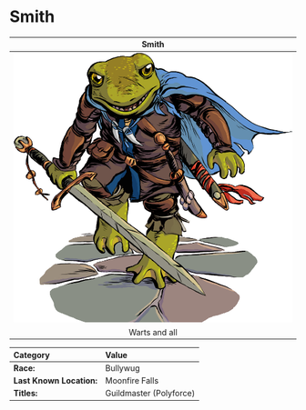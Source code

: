 # Smith

|Smith|
| :------: |
|![Smith](/dnd/img/characters/npc/smith.png "Smith")|
|Warts and all|

| Category					| Value					|
| :------ 		 			| :----- 				|
|**Race:**  				|Bullywug				|
|**Last Known Location:**	|Moonfire Falls			|
|**Titles:**				|Guildmaster (Polyforce)|
